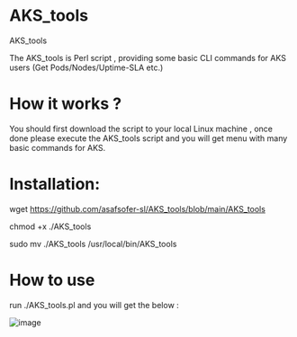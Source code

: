 # AKS_tools
AKS_tools

The AKS_tools is Perl script , providing some basic CLI commands for AKS users (Get Pods/Nodes/Uptime-SLA etc.)


# How it works ?

You should first download the script to your local Linux machine , once done please execute the AKS_tools script and you will get menu with many basic commands for AKS.

# Installation:

wget https://github.com/asafsofer-sl/AKS_tools/blob/main/AKS_tools

chmod +x ./AKS_tools

sudo mv ./AKS_tools /usr/local/bin/AKS_tools

# How to use

run ./AKS_tools.pl and you will get the below :

![image](https://user-images.githubusercontent.com/59789037/175251967-a951dc64-fca1-4c1d-b527-5f4a9d1a9460.png)
